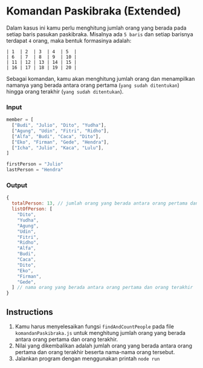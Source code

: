 # Komandan Paskibraka (Extended)

Dalam kasus ini kamu perlu menghitung jumlah orang yang berada pada setiap baris pasukan paskibraka. Misalnya ada `5 baris` dan setiap barisnya terdapat `4` orang, maka bentuk formasinya adalah:

    | 1  | 2  | 3  | 4  | 5  |
    | 6  | 7  | 8  | 9  | 10 |
    | 11 | 12 | 13 | 14 | 15 |
    | 16 | 17 | 18 | 19 | 20 |

Sebagai komandan, kamu akan menghitung jumlah orang dan menampilkan namanya yang berada antara orang pertama (`yang sudah ditentukan`) hingga orang terakhir (`yang sudah ditentukan`).

### Input

```js
member = [
  ["Budi", "Julio", "Dito", "Yudha"],
  ["Agung", "Udin", "Fitri", "Ridho"],
  ["Alfa", "Budi", "Caca", "Dito"],
  ["Eko", "Firman", "Gede", "Hendra"],
  ["Icha", "Julio", "Kaca", "Lulu"],
]

firstPerson = "Julio"
lastPerson = "Hendra"
```

### Output

```js
{
  totalPerson: 13, // jumlah orang yang berada antara orang pertama dan orang terakhir
  listOfPerson: [
    "Dito",
    "Yudha",
    "Agung",
    "Udin",
    "Fitri",
    "Ridho",
    "Alfa",
    "Budi",
    "Caca",
    "Dito",
    "Eko",
    "Firman",
    "Gede",
  ] // nama orang yang berada antara orang pertama dan orang terakhir
} 
```

## Instructions

1. Kamu harus menyelesaikan fungsi `findAndCountPeople` pada file `komandanPaskibraka.js` untuk menghitung jumlah orang yang berada antara orang pertama dan orang terakhir.
2. Nilai yang dikembalikan adalah jumlah orang yang berada antara orang pertama dan orang terakhir beserta nama-nama orang tersebut.
3. Jalankan program dengan menggunakan printah `node run`
